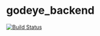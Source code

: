 # godeye_backend

[![Build Status](https://www.travis-ci.org/zhaoying98sjtu/godeye_backend.svg?branch=master)](https://www.travis-ci.org/zhaoying98sjtu/godeye_backend)
